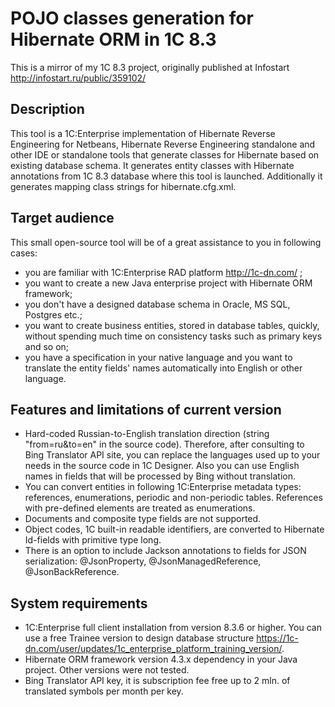 # POJO classes generation for Hibernate ORM in 1C 8.3 #

This is a mirror of my 1C 8.3 project, originally published at Infostart <http://infostart.ru/public/359102/>

## Description ##

This tool is a 1C:Enterprise implementation of Hibernate Reverse Engineering for Netbeans, Hibernate Reverse Engineering standalone and other IDE or standalone tools that generate classes for Hibernate based on existing database schema. It generates entity classes with Hibernate annotations from 1C 8.3 database where this tool is launched. Additionally it generates mapping class strings for hibernate.cfg.xml.

## Target audience ##

This small open-source tool will be of a great assistance to you in following cases:

- you are familiar with 1C:Enterprise RAD platform  <http://1c-dn.com/> ;
- you want to create a new Java enterprise project with Hibernate ORM framework;
- you don't have a designed database schema in Oracle, MS SQL, Postgres etc.;
- you want to create business entities, stored in database tables, quickly, without spending much time on consistency tasks such as primary keys and so on;
- you have a specification in your native language and you want to translate the entity fields' names automatically into English or other language.


## Features and limitations of current version ##

- Hard-coded Russian-to-English translation direction (string "from=ru&to=en" in the source code). Therefore, after consulting to Bing Translator API site, you can replace the languages used up to your needs in the source code in 1C Designer. Also you can use English names in fields that will be processed by Bing without translation.
- You can convert  entities in following 1C:Enterprise metadata types: references, enumerations, periodic and non-periodic tables. References with pre-defined elements are treated as enumerations.
- Documents and composite type fields are not supported.
- Object codes, 1C built-in readable identifiers, are converted to Hibernate Id-fields with primitive type long.
- There is an option to include Jackson annotations to fields for JSON serialization: @JsonProperty, @JsonManagedReference, @JsonBackReference.


## System requirements ##

- 1C:Enterprise full client installation from version 8.3.6 or higher. You can use a free Trainee version to design database structure <https://1c-dn.com/user/updates/1c_enterprise_platform_training_version/>.
- Hibernate ORM framework version 4.3.x dependency in your Java project. Other versions were not tested.
- Bing Translator API key, it is subscription fee free up to 2 mln. of translated symbols per month per key. 